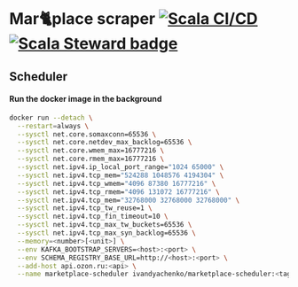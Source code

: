 # Mar🐈place scraper [![Scala CI/CD](https://github.com/IvanDyachenko/marketplace-crawler/workflows/Scala%20CI/CD/badge.svg)](https://github.com/IvanDyachenko/marketplace-crawler/actions?query=workflow%3A%22Scala+CI%2FCD%22) [![Scala Steward badge](https://img.shields.io/badge/Scala_Steward-helping-blue.svg?style=flat&logo=data:image/png;base64,iVBORw0KGgoAAAANSUhEUgAAAA4AAAAQCAMAAAARSr4IAAAAVFBMVEUAAACHjojlOy5NWlrKzcYRKjGFjIbp293YycuLa3pYY2LSqql4f3pCUFTgSjNodYRmcXUsPD/NTTbjRS+2jomhgnzNc223cGvZS0HaSD0XLjbaSjElhIr+AAAAAXRSTlMAQObYZgAAAHlJREFUCNdNyosOwyAIhWHAQS1Vt7a77/3fcxxdmv0xwmckutAR1nkm4ggbyEcg/wWmlGLDAA3oL50xi6fk5ffZ3E2E3QfZDCcCN2YtbEWZt+Drc6u6rlqv7Uk0LdKqqr5rk2UCRXOk0vmQKGfc94nOJyQjouF9H/wCc9gECEYfONoAAAAASUVORK5CYII=)](https://scala-steward.org)

## Scheduler

#### Run the docker image in the background

```bash
docker run --detach \
  --restart=always \
  --sysctl net.core.somaxconn=65536 \
  --sysctl net.core.netdev_max_backlog=65536 \
  --sysctl net.core.wmem_max=16777216 \
  --sysctl net.core.rmem_max=16777216 \
  --sysctl net.ipv4.ip_local_port_range="1024 65000" \
  --sysctl net.ipv4.tcp_mem="524288 1048576 4194304" \
  --sysctl net.ipv4.tcp_wmem="4096 87380 16777216" \
  --sysctl net.ipv4.tcp_rmem="4096 131072 16777216" \
  --sysctl net.ipv4.tcp_mem="32768000 32768000 32768000" \
  --sysctl net.ipv4.tcp_tw_reuse=1 \
  --sysctl net.ipv4.tcp_fin_timeout=10 \
  --sysctl net.ipv4.tcp_max_tw_buckets=65536 \
  --sysctl net.ipv4.tcp_max_syn_backlog=65536 \
  --memory=<number>[<unit>] \
  --env KAFKA_BOOTSTRAP_SERVERS=<host>:<port> \
  --env SCHEMA_REGISTRY_BASE_URL=http://<host>:<port> \
  --add-host api.ozon.ru:<api> \
  --name marketplace-scheduler ivandyachenko/marketplace-scheduler:<tag>
```
